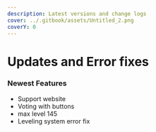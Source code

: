 ```yaml
---
description: Latest versions and change logs
cover: ../.gitbook/assets/Untitled_2.png
coverY: 0
---
```


# Updates and Error fixes

### Newest Features

* Support website
* Voting with buttons
* max level 145
* Leveling system error fix
